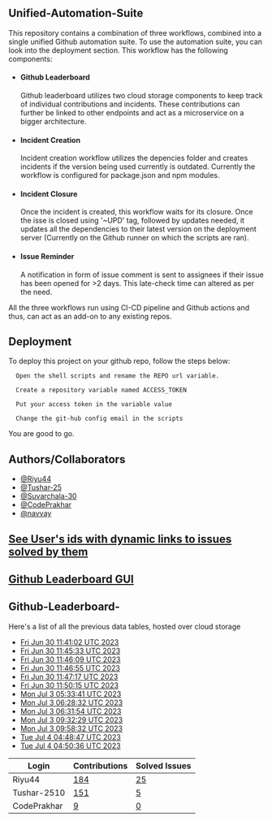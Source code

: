 
## Unified-Automation-Suite

This repository contains a combination of three workflows, combined into a single unified Github automation suite. To use the automation suite, you can look into the deployment section.
This workflow has the following components:
 - #### Github Leaderboard
   Github leaderboard utilizes two cloud storage components to keep track of individual contributions and incidents. These contributions can further be linked to other endpoints and act as a microservice on a bigger architecture.

- #### Incident Creation
  Incident creation workflow utilizes the depencies folder and creates incidents if the version being used currently is outdated. Currently the workflow is configured for package.json and npm modules.

- #### Incident Closure
  Once the incident is created, this workflow waits for its closure. Once the isse is closed using '~UPD' tag, followed by updates needed, it updates all the dependencies to their latest version on the deployment server (Currently on the Github runner on which the scripts are ran).
  
- #### Issue Reminder
  A notification in form of issue comment is sent to assignees if their issue has been opened for >2 days. This late-check time can altered as per the need.

All the three workflows run using CI-CD pipeline and Github actions and thus, can act as an add-on to any existing repos.
## Deployment

To deploy this project on your github repo, follow the steps below:

```
  Open the shell scripts and rename the REPO url variable.
```
```
  Create a repository variable named ACCESS_TOKEN
```
```
  Put your access token in the variable value
```
```
  Change the git-hub config email in the scripts
```
You are good to go.
## Authors/Collaborators

- [@Riyu44](https://www.github.com/Riyu44)
- [@Tushar-25](https://github.com/Tushar-2510)
- [@Suvarchala-30](https://github.com/Suvarchala-30)
- [@CodePrakhar](https://github.com/CodePrakhar)
- [@navvay](https://github.com/navvay)

## [See User's ids with dynamic links to issues solved by them](https://github.com/Sopra-Banking-Software-Interns/unified-automation-suite/blob/main/issues.md)
## [Github Leaderboard GUI](https://sopra-banking-software-interns.github.io/)
## Github-Leaderboard- 
Here's a list of all the previous data tables, hosted over cloud storage
- [Fri Jun 30 11:41:02 UTC 2023](https://us-central1-js-capstone-backend.cloudfunctions.net/api/games/FuUBbB26hWtsH4irSVfD/scores/)
- [Fri Jun 30 11:45:33 UTC 2023](https://us-central1-js-capstone-backend.cloudfunctions.net/api/games/kpCMfYhSh4JPdhvzPtpd/scores/)
- [Fri Jun 30 11:46:09 UTC 2023](https://us-central1-js-capstone-backend.cloudfunctions.net/api/games/AXTgZEEGhY3UDZWArfN5/scores/)
- [Fri Jun 30 11:46:55 UTC 2023](https://us-central1-js-capstone-backend.cloudfunctions.net/api/games/U3YwIuj10vop2p8RoPDX/scores/)
- [Fri Jun 30 11:47:17 UTC 2023](https://us-central1-js-capstone-backend.cloudfunctions.net/api/games/0piUKfPESwWMtLTPlRiq/scores/)
- [Fri Jun 30 11:50:15 UTC 2023](https://us-central1-js-capstone-backend.cloudfunctions.net/api/games/SF07c3yuVNUrEFpjpbdf/scores/)
- [Mon Jul  3 05:33:41 UTC 2023](https://us-central1-js-capstone-backend.cloudfunctions.net/api/games/9mv2EVbYuyKhthu9JxVp/scores/)
- [Mon Jul  3 06:28:32 UTC 2023](https://us-central1-js-capstone-backend.cloudfunctions.net/api/games/lPkp0E1hQHFCNicXFdFv/scores/)
- [Mon Jul  3 06:31:54 UTC 2023](https://us-central1-js-capstone-backend.cloudfunctions.net/api/games/J58Kd2mtg2p2QBzq8HUi/scores/)
- [Mon Jul  3 09:32:29 UTC 2023](https://us-central1-js-capstone-backend.cloudfunctions.net/api/games/iAorwVMXMfAc9dVIOCC2/scores/)
- [Mon Jul  3 09:58:32 UTC 2023](https://us-central1-js-capstone-backend.cloudfunctions.net/api/games/7LmrfIJbaONwpRrFJ1Sy/scores/)
- [Tue Jul  4 04:48:47 UTC 2023](https://us-central1-js-capstone-backend.cloudfunctions.net/api/games/QZDsFoyYeXAylDlAQR3e/scores/)
- [Tue Jul  4 04:50:36 UTC 2023](https://us-central1-js-capstone-backend.cloudfunctions.net/api/games/PgPJCDKtFtzrBOsLq8Uc/scores/)
<!--START_TABLE-->
| Login        | Contributions | Solved Issues |
| ------------ | ------------- | ------------- |
| Riyu44 | [184](https://github.com/Sopra-Banking-Software-Interns/Github-Leaderboard/commits?author=Riyu44) | [25](https://getpantry.cloud/apiv1/pantry/860a0c02-c763-41ca-9d31-ec787fc3202a/basket/Riyu44) |
| Tushar-2510 | [151](https://github.com/Sopra-Banking-Software-Interns/Github-Leaderboard/commits?author=Tushar-2510) | [5](https://getpantry.cloud/apiv1/pantry/860a0c02-c763-41ca-9d31-ec787fc3202a/basket/Tushar-2510) |
| CodePrakhar | [9](https://github.com/Sopra-Banking-Software-Interns/Github-Leaderboard/commits?author=CodePrakhar) | [0](https://getpantry.cloud/apiv1/pantry/860a0c02-c763-41ca-9d31-ec787fc3202a/basket/CodePrakhar) |
<!--END_TABLE-->
